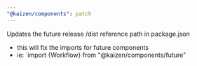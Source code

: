 ```yaml
---
"@kaizen/components": patch
---
```


Updates the future release /dist reference path in package.json
- this will fix the imports for future components
- ie: `import {Workflow} from "@kaizen/components/future"